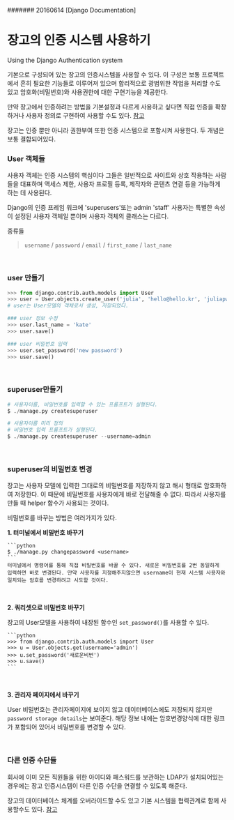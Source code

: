 ####### 20160614 [Django Documentation]


# 장고의 인증 시스템 사용하기

Using the Django Authentication system

기본으로 구성되어 있는 장고의 인증시스템을 사용할 수 있다. 이 구성은 보통 프로젝트에서 흔히 필요한 기능들로 이루어져 있으며 합리적으로 광범위한 작업을 처리할 수도 있고 암호화(비밀번호)와 사용권한에 대한 구현기능을 제공한다.

만약 장고에서 인증하려는 방법을 기본설정과 다르게 사용하고 싶다면 직접 인증을 확장하거나 사용자 정의로 구현하여 사용할 수도 있다. [참고](https://docs.djangoproject.com/en/1.11/topics/auth/customizing/)

장고는 인증 뿐만 아니라 권한부여 또한 인증 시스템으로 포함시켜 사용한다. 두 개념은 보통 결합되어있다.
<br>

### User 객체들

사용자 객체는 인증 시스템의 핵심이다 그들은 일반적으로 사이트와 상호 작용하는 사람들을 대표하며 액세스 제한, 사용자 프로필 등록, 제작자와 콘텐츠 연결 등을 가능하게 하는 데 사용된다.

Django의 인증 프레임 워크에 'superusers'또는 admin 'staff' 사용자는 특별한 속성이 설정된 사용자 객체일 뿐이며 사용자 객체의 클래스는 다르다.

종류들 
	
> `username` / `password` / `email` / `first_name` / `last_name`
	
<br>

### user 만들기

```python
>>> from django.contrib.auth.models import User
>>> user = User.objects.create_user('julia', 'hello@hello.kr', 'juliapw')
# user는 User모델의 객체로서 생성, 저장되었다.

### user 정보 수정
>>> user.last_name = 'kate'
>>> user.save()

### user 비밀번호 입력
>>> user.set_password('new password')
>>> user.save()
```

<br>

### superuser만들기 

```python
# 사용자이름, 비밀번호를 입력할 수 있는 프롬프트가 실행된다.
$ ./manage.py createsuperuser

# 사용자이름 미리 정의
# 비밀번호 입력 프롬프트가 실행된다. 
$ ./manage.py createsuperuser --username=admin
```

<br>

### superuser의 비밀번호 변경

장고는 사용자 모델에 입력한 그대로의 비밀번호를 저장하지 않고 해시 형태로 암호화하여 저장한다. 이 때문에 비밀번호를 사용자에게 바로 전달해줄 수 없다. 따라서 사용자를 만들 때 helper 함수가 사용되는 것이다.

비밀번호를 바꾸는 방법은 여러가지가 있다.

**1. 터미널에서 비밀번호 바꾸기**

	```python
	$ ./manage.py changepassword <username>
	```
	터미널에서 명령어를 통해 직접 비밀번호를 바꿀 수 있다. 새로운 비밀번호를 2번 동일하게 입력하면 바로 변경된다. 만약 사용자를 지정해주지않으면 username이 현재 시스템 사용자와 일치되는 암호를 변경하려고 시도할 것이다.

<br>
	 
**2. 쿼리셋으로 비밀번호 바꾸기**

장고의 User모델을 사용하여 내장된 함수인 `set_password()`를 사용할 수 있다. 

	```python
	>>> from django.contrib.auth.models import User
	>>> u = User.objects.get(username='admin')
	>>> u.set_password('새로운비번')
	>>> u.save()
	```

<br>

**3. 관리자 페이지에서 바꾸기**

User 비밀번호는 관리자페이지에 보이지 않고 데이터베이스에도 저장되지 않지만 `password storage details`는 보여준다. 해당 정보 내에는 암호변경양식에 대한 링크가 포함되어 있어서 비밀번호를 변경할 수 있다.
	
<br>

### 다른 인증 수단들

회사에 이미 모든 직원들을 위한 아이디와 패스워드를 보관하는 LDAP가 설치되어있는 경우에는 장고 인증시스템이 다른 인증 수단을 연결할 수 있도록 해준다.

장고의 데이터베이스 체계를 오버라이드할 수도 있고 기본 시스템을 협력관계로 함께 사용할수도 있다.
[참고](https://docs.djangoproject.com/en/1.11/ref/contrib/auth/#authentication-backends-reference)



